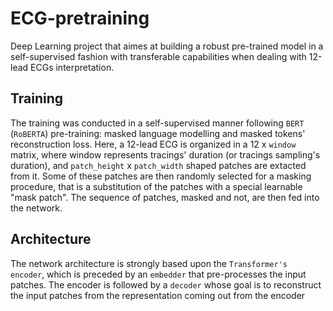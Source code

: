 # ECG-pretraining
Deep Learning project that aimes at building a robust pre-trained model in a self-supervised fashion with transferable capabilities when dealing with 12-lead ECGs interpretation.
## Training
The training was conducted in a self-supervised manner following `BERT` (`RoBERTA`) pre-training: masked language modelling and masked tokens' reconstruction loss. 
Here, a 12-lead ECG is organized in a 12 x `window` matrix, where window represents tracings' duration (or tracings sampling's duration), and `patch_height` x `patch_width` shaped patches are extacted from it. Some of these patches are then randomly selected for a masking procedure, that is a substitution of the patches with a special learnable "mask patch". The sequence of patches, masked and not, are then fed into the network.
## Architecture
The network architecture is strongly based upon the `Transformer's encoder`, which is preceded by an `embedder` that pre-processes the input patches. The encoder is followed by a `decoder` whose goal is to reconstruct the input patches from the representation coming out from the encoder
